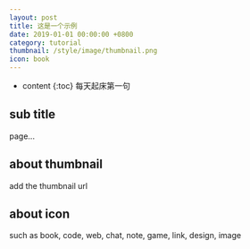 ```yaml
---
layout: post
title: 这是一个示例
date: 2019-01-01 00:00:00 +0800
category: tutorial
thumbnail: /style/image/thumbnail.png
icon: book
---
```



* content
{:toc}
每天起床第一句
## sub title

page...

## about thumbnail

add the thumbnail url

## about icon

such as book, code, web, chat, note, game, link, design, image
